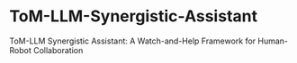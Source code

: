 # ToM-LLM-Synergistic-Assistant
ToM-LLM Synergistic Assistant: A Watch-and-Help Framework for Human-Robot Collaboration
